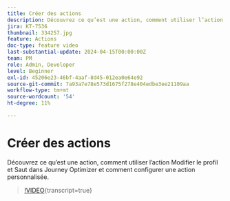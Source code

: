 ```yaml
---
title: Créer des actions
description: Découvrez ce qu’est une action, comment utiliser l’action Modifier le profil et Saut dans Journey Optimizer et comment configurer une action personnalisée.
jira: KT-7536
thumbnail: 334257.jpg
feature: Actions
doc-type: feature video
last-substantial-update: 2024-04-15T00:00:00Z
team: PM
role: Admin, Developer
level: Beginner
exl-id: 45206e23-46bf-4aaf-8d45-012ea0e64e92
source-git-commit: 7a93a7e78e573d1675f278e404edbe3ee21109aa
workflow-type: tm+mt
source-wordcount: '54'
ht-degree: 11%

---
```


# Créer des actions

Découvrez ce qu’est une action, comment utiliser l’action Modifier le profil et Saut dans Journey Optimizer et comment configurer une action personnalisée.

>[!VIDEO](https://video.tv.adobe.com/v/3428396?quality=12&learn=on){transcript=true}
